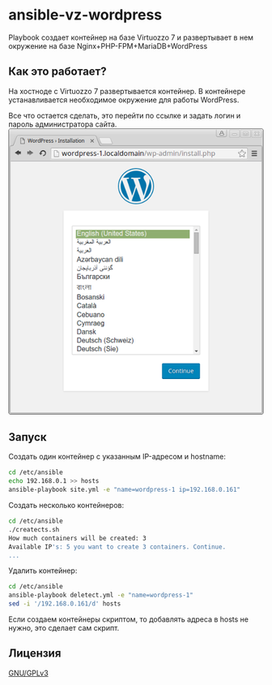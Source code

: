 ansible-vz-wordpress
====================
Playbook создает контейнер на базе Virtuozzo 7 и развертывает в нем окружение на базе Nginx+PHP-FPM+MariaDB+WordPress

Как это работает?
-----------------
На хостноде с Virtuozzo 7 развертывается контейнер.
В контейнере устанавливается необходимое окружение для работы WordPress.

Все что остается сделать, это перейти по ссылке и задать логин и пароль администратора сайта.
![](https://raw.githubusercontent.com/Amet13/ansible-vz-wordpress/master/wordpress.png)

Запуск
------
Создать один контейнер с указанным IP-адресом и hostname:
```bash
cd /etc/ansible
echo 192.168.0.1 >> hosts
ansible-playbook site.yml -e "name=wordpress-1 ip=192.168.0.161"
```

Создать несколько контейнеров:
```bash
cd /etc/ansible
./creatects.sh
How much containers will be created: 3
Available IP's: 5 you want to create 3 containers. Continue.
...
```

Удалить контейнер:
```bash
cd /etc/ansible
ansible-playbook deletect.yml -e "name=wordpress-1"
sed -i '/192.168.0.161/d' hosts
```

Если создаем контейнеры скриптом, то добавлять адреса в hosts не нужно, это сделает сам скрипт.

Лицензия
--------
[GNU/GPLv3](http://www.gnu.org/licenses/gpl)
